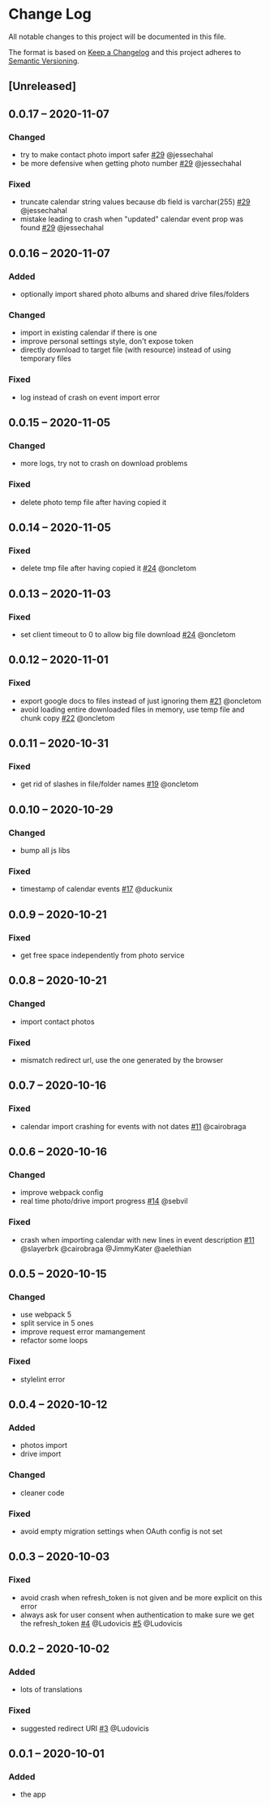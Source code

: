 # Change Log
All notable changes to this project will be documented in this file.

The format is based on [Keep a Changelog](http://keepachangelog.com/)
and this project adheres to [Semantic Versioning](http://semver.org/).

## [Unreleased]

## 0.0.17 – 2020-11-07
### Changed
- try to make contact photo import safer
[#29](https://github.com/nextcloud/integration_google/issues/29) @jessechahal
- be more defensive when getting photo number
[#29](https://github.com/nextcloud/integration_google/issues/29) @jessechahal

### Fixed
- truncate calendar string values because db field is varchar(255)
[#29](https://github.com/nextcloud/integration_google/issues/29) @jessechahal
- mistake leading to crash when "updated" calendar event prop was found
[#29](https://github.com/nextcloud/integration_google/issues/29) @jessechahal

## 0.0.16 – 2020-11-07
### Added
- optionally import shared photo albums and shared drive files/folders

### Changed
- import in existing calendar if there is one
- improve personal settings style, don't expose token
- directly download to target file (with resource) instead of using temporary files

### Fixed
- log instead of crash on event import error

## 0.0.15 – 2020-11-05
### Changed
- more logs, try not to crash on download problems

### Fixed
- delete photo temp file after having copied it

## 0.0.14 – 2020-11-05
### Fixed
- delete tmp file after having copied it
[#24](https://github.com/nextcloud/integration_google/issues/24) @oncletom

## 0.0.13 – 2020-11-03
### Fixed
- set client timeout to 0 to allow big file download
[#24](https://github.com/nextcloud/integration_google/issues/24) @oncletom

## 0.0.12 – 2020-11-01
### Fixed
- export google docs to files instead of just ignoring them
[#21](https://github.com/nextcloud/integration_google/issues/21) @oncletom
- avoid loading entire downloaded files in memory, use temp file and chunk copy
[#22](https://github.com/nextcloud/integration_google/issues/22) @oncletom

## 0.0.11 – 2020-10-31
### Fixed
- get rid of slashes in file/folder names
[#19](https://github.com/nextcloud/integration_google/issues/19) @oncletom

## 0.0.10 – 2020-10-29
### Changed
- bump all js libs

### Fixed
- timestamp of calendar events
[#17](https://github.com/nextcloud/integration_google/issues/17) @duckunix

## 0.0.9 – 2020-10-21
### Fixed
- get free space independently from photo service

## 0.0.8 – 2020-10-21
### Changed
- import contact photos

### Fixed
- mismatch redirect url, use the one generated by the browser

## 0.0.7 – 2020-10-16
### Fixed
- calendar import crashing for events with not dates
[#11](https://github.com/nextcloud/integration_google/issues/11) @cairobraga

## 0.0.6 – 2020-10-16
### Changed
- improve webpack config
- real time photo/drive import progress
[#14](https://github.com/nextcloud/integration_google/issues/14) @sebvil

### Fixed
- crash when importing calendar with new lines in event description
[#11](https://github.com/nextcloud/integration_google/issues/11) @slayerbrk @cairobraga @JimmyKater @aelethian

## 0.0.5 – 2020-10-15
### Changed
- use webpack 5
- split service in 5 ones
- improve request error mamangement
- refactor some loops

### Fixed
- stylelint error

## 0.0.4 – 2020-10-12
### Added
- photos import
- drive import

### Changed
- cleaner code

### Fixed
- avoid empty migration settings when OAuth config is not set

## 0.0.3 – 2020-10-03
### Fixed
- avoid crash when refresh_token is not given and be more explicit on this error
- always ask for user consent when authentication to make sure we get the refresh_token
[#4](https://github.com/nextcloud/integration_google/issues/4) @Ludovicis
[#5](https://github.com/nextcloud/integration_google/issues/5) @Ludovicis

## 0.0.2 – 2020-10-02
### Added
- lots of translations

### Fixed
- suggested redirect URI
[#3](https://github.com/nextcloud/integration_google/issues/3) @Ludovicis

## 0.0.1 – 2020-10-01
### Added
* the app
